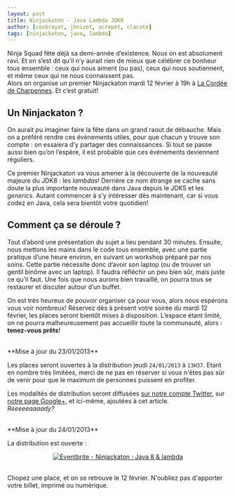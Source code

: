```yaml
---
layout: post
title: Ninjackaton - Java Lambda JDK8
author: [cexbrayat, jbnizet, acrepet, clacote]
tags: [ninjackaton, java, lambda]
---
```


Ninja Squad fête déjà sa demi-année d’existence. Nous on est absolument ravi. Et on s’est dit qu’il n’y aurait rien de mieux que célébrer ce bonheur tous ensemble&nbsp;: ceux qui nous aiment (ou pas), ceux qui nous soutiennent, et même ceux qui ne nous connaissent pas.  
Alors on organise un premier Ninjackaton mardi 12 février à 19h à [La Cordée de Charpennes](https://plus.google.com/107576172998205518534/about). Et c’est gratuit!

## Un Ninjackaton&nbsp;?
On aurait pu imaginer faire la fête dans un grand raout de débauche. Mais on a préféré rendre ces événements utiles, pour que chacun y trouve son compte : on essaiera d’y partager des connaissances.  Si tout se passe aussi bien qu’on l’espère, il est probable que ces événements deviennent réguliers.

Ce premier Ninjackaton va vous amener à la découverte de la nouveauté majeure du JDK8&nbsp;: les _lambdas_! Derrière ce nom étrange se cache sans doute la plus importante nouveauté dans Java depuis le JDK5 et les _generics_. Autant commencer à s’y intéresser dès maintenant, car si vous codez en Java, cela sera bientôt votre quotidien!

## Comment ça se déroule&nbsp;?
Tout d’abord une présentation du sujet a lieu pendant 30 minutes. Ensuite, nous mettons les mains dans le code tous ensemble, avec une partie pratique d’une heure environ, en suivant un workshop préparé par nos soins. Cette partie nécessite donc d’avoir son laptop (ou de trouver un gentil binôme avec un laptop). Il faudra réfléchir un peu bien sûr, mais juste ce qu’il faut. Une fois que nous aurons bien travaillé, on pourra tous se restaurer et discuter autour d’un buffet.

On est très heureux de pouvoir organiser ça pour vous, alors nous espérons vous voir nombreux!
Réservez dès à présent votre soirée du mardi 12 février, les places seront bientôt mises à disposition. L’espace étant limité, on ne pourra malheureusement pas accueillir toute la communauté, alors&nbsp;: **tenez-vous prêts**!

<br/>
**Mise à jour du 23/01/2013**

Les places seront ouvertes à la distribution jeudi <code>24/01/2013</code> à <code>13H37</code>. Etant en nombre très limitées, merci de ne pas en réserver si vous n'êtes pas sûr de venir pour que le maximum de personnes puissent en profiter.

Les modalités de distribution seront diffusées [sur notre compte Twitter](http://twitter.com/NinjaSquad "Compte Twitter de Ninja Squad"), sur [notre page Google+](https://plus.google.com/103019373375785071516 "Page Ninja Squad sur Google+"), et ici-même, ajoutées à cet article.  
*Reeeeeaaaady?*

<br/>
**Mise à jour du 24/01/2013**

La distribution est ouverte :

<p style="text-align: center;">
	<a href="http://www.eventbrite.fr/event/5269380860?ref=ebtnebregn" target="_blank"><img src="http://www.eventbrite.fr/custombutton?eid=5269380860" alt="Eventbrite - Ninjackaton : Java 8 &amp; lambda" /></a>
</p>

<br/>
Chopez une place, et on se retrouve le 12 février. N'oubliez pas d'apporter votre billet, imprimé ou numérique.
